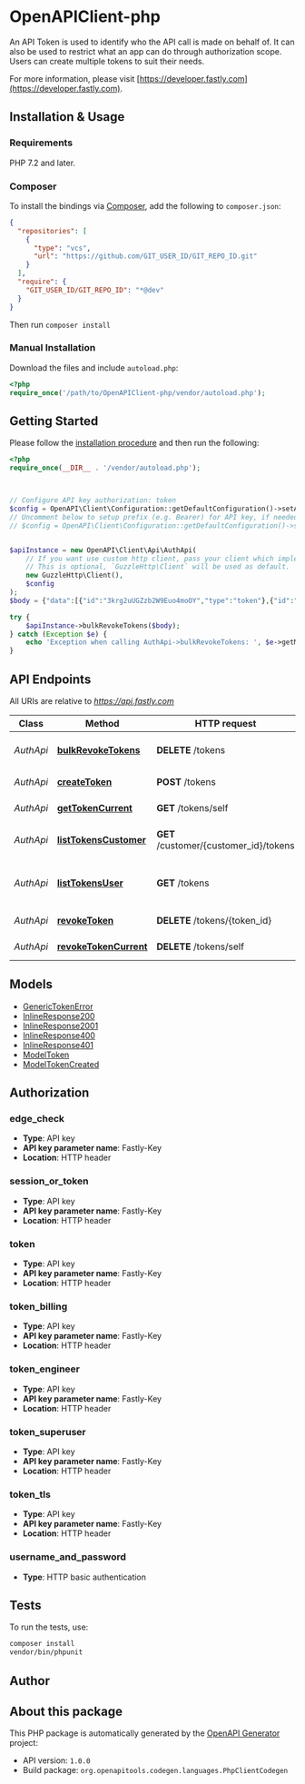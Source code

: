 # OpenAPIClient-php

An API Token is used to identify who the API call is made on behalf of. It can also be used to restrict what an app can do through authorization scope. Users can create multiple tokens to suit their needs.

For more information, please visit [https://developer.fastly.com](https://developer.fastly.com).

## Installation & Usage

### Requirements

PHP 7.2 and later.

### Composer

To install the bindings via [Composer](https://getcomposer.org/), add the following to `composer.json`:

```json
{
  "repositories": [
    {
      "type": "vcs",
      "url": "https://github.com/GIT_USER_ID/GIT_REPO_ID.git"
    }
  ],
  "require": {
    "GIT_USER_ID/GIT_REPO_ID": "*@dev"
  }
}
```

Then run `composer install`

### Manual Installation

Download the files and include `autoload.php`:

```php
<?php
require_once('/path/to/OpenAPIClient-php/vendor/autoload.php');
```

## Getting Started

Please follow the [installation procedure](#installation--usage) and then run the following:

```php
<?php
require_once(__DIR__ . '/vendor/autoload.php');



// Configure API key authorization: token
$config = OpenAPI\Client\Configuration::getDefaultConfiguration()->setApiKey('Fastly-Key', 'YOUR_API_KEY');
// Uncomment below to setup prefix (e.g. Bearer) for API key, if needed
// $config = OpenAPI\Client\Configuration::getDefaultConfiguration()->setApiKeyPrefix('Fastly-Key', 'Bearer');


$apiInstance = new OpenAPI\Client\Api\AuthApi(
    // If you want use custom http client, pass your client which implements `GuzzleHttp\ClientInterface`.
    // This is optional, `GuzzleHttp\Client` will be used as default.
    new GuzzleHttp\Client(),
    $config
);
$body = {"data":[{"id":"3krg2uUGZzb2W9Euo4moOY","type":"token"},{"id":"71ZA6hv2FO6tGEQIE203Xj","type":"token"}]}; // object

try {
    $apiInstance->bulkRevokeTokens($body);
} catch (Exception $e) {
    echo 'Exception when calling AuthApi->bulkRevokeTokens: ', $e->getMessage(), PHP_EOL;
}

```

## API Endpoints

All URIs are relative to *https://api.fastly.com*

Class | Method | HTTP request | Description
------------ | ------------- | ------------- | -------------
*AuthApi* | [**bulkRevokeTokens**](docs/Api/AuthApi.md#bulkrevoketokens) | **DELETE** /tokens | Revoke multiple tokens
*AuthApi* | [**createToken**](docs/Api/AuthApi.md#createtoken) | **POST** /tokens | Create a token
*AuthApi* | [**getTokenCurrent**](docs/Api/AuthApi.md#gettokencurrent) | **GET** /tokens/self | Get the current token
*AuthApi* | [**listTokensCustomer**](docs/Api/AuthApi.md#listtokenscustomer) | **GET** /customer/{customer_id}/tokens | List tokens for a customer
*AuthApi* | [**listTokensUser**](docs/Api/AuthApi.md#listtokensuser) | **GET** /tokens | List tokens for the authenticated user
*AuthApi* | [**revokeToken**](docs/Api/AuthApi.md#revoketoken) | **DELETE** /tokens/{token_id} | Revoke a token
*AuthApi* | [**revokeTokenCurrent**](docs/Api/AuthApi.md#revoketokencurrent) | **DELETE** /tokens/self | Revoke the current token

## Models

- [GenericTokenError](docs/Model/GenericTokenError.md)
- [InlineResponse200](docs/Model/InlineResponse200.md)
- [InlineResponse2001](docs/Model/InlineResponse2001.md)
- [InlineResponse400](docs/Model/InlineResponse400.md)
- [InlineResponse401](docs/Model/InlineResponse401.md)
- [ModelToken](docs/Model/ModelToken.md)
- [ModelTokenCreated](docs/Model/ModelTokenCreated.md)

## Authorization

### edge_check

- **Type**: API key
- **API key parameter name**: Fastly-Key
- **Location**: HTTP header



### session_or_token

- **Type**: API key
- **API key parameter name**: Fastly-Key
- **Location**: HTTP header



### token

- **Type**: API key
- **API key parameter name**: Fastly-Key
- **Location**: HTTP header



### token_billing

- **Type**: API key
- **API key parameter name**: Fastly-Key
- **Location**: HTTP header



### token_engineer

- **Type**: API key
- **API key parameter name**: Fastly-Key
- **Location**: HTTP header



### token_superuser

- **Type**: API key
- **API key parameter name**: Fastly-Key
- **Location**: HTTP header



### token_tls

- **Type**: API key
- **API key parameter name**: Fastly-Key
- **Location**: HTTP header



### username_and_password

- **Type**: HTTP basic authentication

## Tests

To run the tests, use:

```bash
composer install
vendor/bin/phpunit
```

## Author



## About this package

This PHP package is automatically generated by the [OpenAPI Generator](https://openapi-generator.tech) project:

- API version: `1.0.0`
- Build package: `org.openapitools.codegen.languages.PhpClientCodegen`
